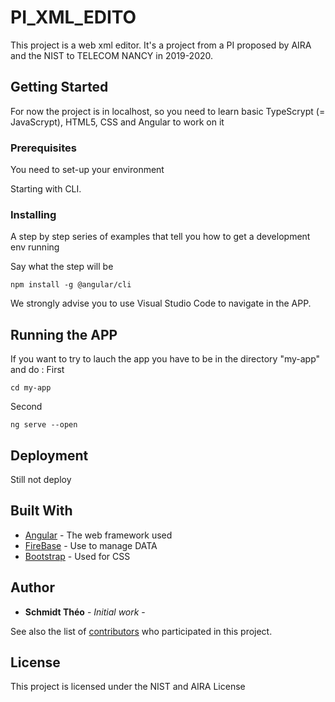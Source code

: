 # PI_XML_EDITO

This project is a web xml editor. It's a project from a PI proposed by AIRA and the NIST to TELECOM NANCY in 2019-2020.

## Getting Started

For now the project is in localhost, so you need to learn basic TypeScrypt (= JavaScrypt), HTML5, CSS and Angular to work on it

### Prerequisites

You need to set-up your environment 

Starting with CLI. 

### Installing

A step by step series of examples that tell you how to get a development env running

Say what the step will be

```
npm install -g @angular/cli
```

We strongly advise you to use Visual Studio Code to navigate in the APP. 



## Running the APP

If you want to try to lauch the app you have to be in the directory "my-app" and do : 
First
```
cd my-app
```
Second
```
ng serve --open
```


## Deployment

Still not deploy

## Built With

* [Angular](https://angular.io/) - The web framework used
* [FireBase](https://firebase.google.com/) - Use to manage DATA
* [Bootstrap](https://getbootstrap.com/) - Used for CSS


## Author

* **Schmidt Théo** - *Initial work* - 

See also the list of [contributors](https://github.com/Schmidt96u96/PI_XML_EDITOR/graphs/contributors) who participated in this project.

## License

This project is licensed under the NIST and AIRA License 



